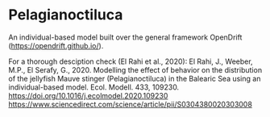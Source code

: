 # Pelagianoctiluca
An individual-based model built over the general framework OpenDrift (https://opendrift.github.io/).

For a thorough desciption check (El Rahi et al., 2020):
El Rahi, J., Weeber, M.P., El Serafy, G., 2020. Modelling the effect of behavior on the distribution of the jellyfish Mauve stinger (Pelagianoctiluca) in the Balearic Sea using an individual-based model. Ecol. Modell. 433, 109230. https://doi.org/10.1016/j.ecolmodel.2020.109230
https://www.sciencedirect.com/science/article/pii/S0304380020303008
